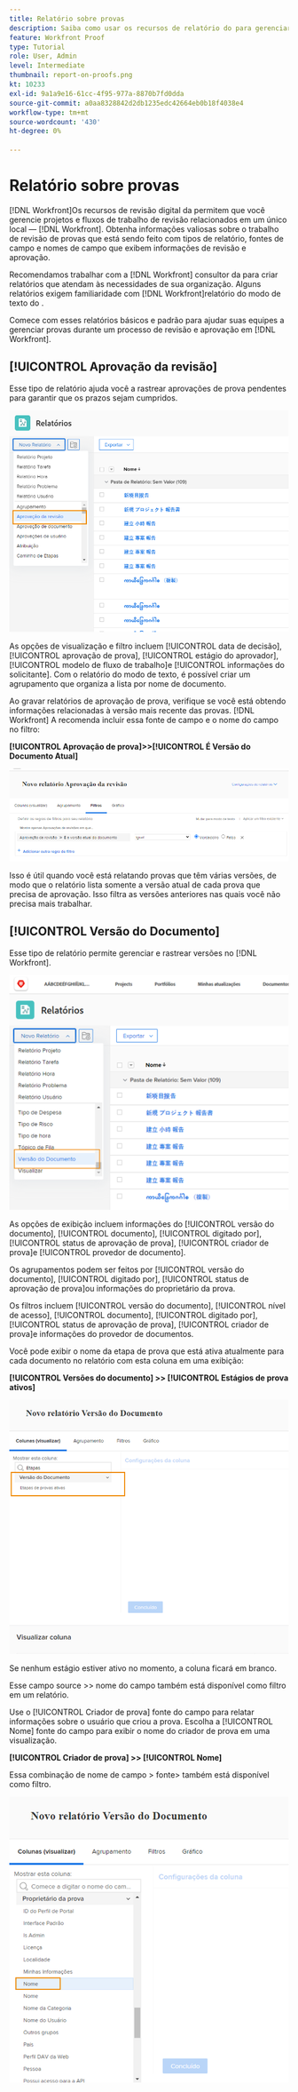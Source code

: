 ```yaml
---
title: Relatório sobre provas
description: Saiba como usar os recursos de relatório do para gerenciar o progresso da prova.
feature: Workfront Proof
type: Tutorial
role: User, Admin
level: Intermediate
thumbnail: report-on-proofs.png
kt: 10233
exl-id: 9a1a9e16-61cc-4f95-977a-8870b7fd0dda
source-git-commit: a0aa8328842d2db1235edc42664eb0b18f4038e4
workflow-type: tm+mt
source-wordcount: '430'
ht-degree: 0%

---
```


# Relatório sobre provas

[!DNL Workfront]Os recursos de revisão digital da permitem que você gerencie projetos e fluxos de trabalho de revisão relacionados em um único local — [!DNL Workfront]. Obtenha informações valiosas sobre o trabalho de revisão de provas que está sendo feito com tipos de relatório, fontes de campo e nomes de campo que exibem informações de revisão e aprovação.

Recomendamos trabalhar com a [!DNL Workfront] consultor da para criar relatórios que atendam às necessidades de sua organização. Alguns relatórios exigem familiaridade com [!DNL Workfront]relatório do modo de texto do .

Comece com esses relatórios básicos e padrão para ajudar suas equipes a gerenciar provas durante um processo de revisão e aprovação em [!DNL Workfront].

## [!UICONTROL Aprovação da revisão]

Esse tipo de relatório ajuda você a rastrear aprovações de prova pendentes para garantir que os prazos sejam cumpridos.

![Selecionar [!UICONTROL Aprovação de prova] do [!UICONTROL Novo relatório] menu suspenso](assets/proof-system-setups-proof-approval-report.png)

As opções de visualização e filtro incluem [!UICONTROL data de decisão], [!UICONTROL aprovação de prova], [!UICONTROL estágio do aprovador], [!UICONTROL modelo de fluxo de trabalho]e [!UICONTROL informações do solicitante]. Com o relatório do modo de texto, é possível criar um agrupamento que organiza a lista por nome de documento.

Ao gravar relatórios de aprovação de prova, verifique se você está obtendo informações relacionadas à versão mais recente das provas. [!DNL Workfront] A recomenda incluir essa fonte de campo e o nome do campo no filtro:

**[!UICONTROL Aprovação de prova]>>[!UICONTROL É Versão do Documento Atual]**

![Guia Filtros no construtor de relatórios](assets/proof-system-setups-proof-approval-report-is-current-version.png)

Isso é útil quando você está relatando provas que têm várias versões, de modo que o relatório lista somente a versão atual de cada prova que precisa de aprovação. Isso filtra as versões anteriores nas quais você não precisa mais trabalhar.

## [!UICONTROL Versão do Documento]

Esse tipo de relatório permite gerenciar e rastrear versões no [!DNL Workfront].

![Selecionar [!UICONTROL Versão do documento] do [!UICONTROL Novo relatório] menu suspenso](assets/proof-system-setups-document-version-report.png)

As opções de exibição incluem informações do [!UICONTROL versão do documento], [!UICONTROL documento], [!UICONTROL digitado por], [!UICONTROL status de aprovação de prova], [!UICONTROL criador de prova]e [!UICONTROL provedor de documento].

Os agrupamentos podem ser feitos por [!UICONTROL versão do documento], [!UICONTROL digitado por], [!UICONTROL status de aprovação de prova]ou informações do proprietário da prova.

Os filtros incluem [!UICONTROL versão do documento], [!UICONTROL nível de acesso], [!UICONTROL documento], [!UICONTROL digitado por], [!UICONTROL status de aprovação de prova], [!UICONTROL criador de prova]e informações do provedor de documentos.

Você pode exibir o nome da etapa de prova que está ativa atualmente para cada documento no relatório com esta coluna em uma exibição:

**[!UICONTROL Versões do documento] >> [!UICONTROL Estágios de prova ativos]**

![Guia Filtros no construtor de relatórios](assets/proof-system-setups-active-proof-stages.png)

Se nenhum estágio estiver ativo no momento, a coluna ficará em branco.

Esse campo source >> nome do campo também está disponível como filtro em um relatório.

Use o [!UICONTROL Criador de prova] fonte do campo para relatar informações sobre o usuário que criou a prova. Escolha a [!UICONTROL Nome] fonte do campo para exibir o nome do criador de prova em uma visualização.

**[!UICONTROL Criador de prova] >> [!UICONTROL Nome]**

Essa combinação de nome de campo > fonte> também está disponível como filtro.

![Guia Filtros no construtor de relatórios](assets/proof-system-setups-proof-creator-name.png)

<!--
Learn More Icon
Learn how to create reports in [!DNL Workfront] with the Report Creation class.
Access to proofing functionality
-->
